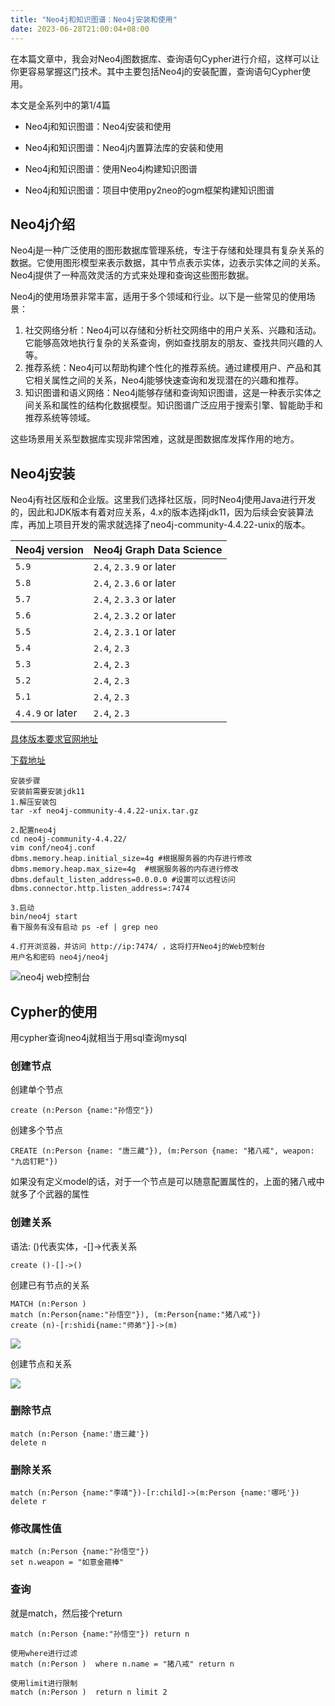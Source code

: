 ```yaml
---
title: "Neo4j和知识图谱：Neo4j安装和使用"
date: 2023-06-28T21:00:04+08:00
---
```


在本篇文章中，我会对Neo4j图数据库、查询语句Cypher进行介绍，这样可以让你更容易掌握这门技术。其中主要包括Neo4j的安装配置，查询语句Cypher使用。

本文是全系列中的第1/4篇

- Neo4j和知识图谱：Neo4j安装和使用

- Neo4j和知识图谱：Neo4j内置算法库的安装和使用

- Neo4j和知识图谱：使用Neo4j构建知识图谱

- Neo4j和知识图谱：项目中使用py2neo的ogm框架构建知识图谱

## Neo4j介绍

Neo4j是一种广泛使用的图形数据库管理系统，专注于存储和处理具有复杂关系的数据。它使用图形模型来表示数据，其中节点表示实体，边表示实体之间的关系。Neo4j提供了一种高效灵活的方式来处理和查询这些图形数据。

Neo4j的使用场景非常丰富，适用于多个领域和行业。以下是一些常见的使用场景：

1. 社交网络分析：Neo4j可以存储和分析社交网络中的用户关系、兴趣和活动。它能够高效地执行复杂的关系查询，例如查找朋友的朋友、查找共同兴趣的人等。
2. 推荐系统：Neo4j可以帮助构建个性化的推荐系统。通过建模用户、产品和其它相关属性之间的关系，Neo4j能够快速查询和发现潜在的兴趣和推荐。
3. 知识图谱和语义网络：Neo4j能够存储和查询知识图谱，这是一种表示实体之间关系和属性的结构化数据模型。知识图谱广泛应用于搜索引擎、智能助手和推荐系统等领域。

这些场景用关系型数据库实现非常困难，这就是图数据库发挥作用的地方。

## Neo4j安装

Neo4j有社区版和企业版。这里我们选择社区版，同时Neo4j使用Java进行开发的，因此和JDK版本有着对应关系，4.x的版本选择jdk11，因为后续会安装算法库，再加上项目开发的需求就选择了neo4j-community-4.4.22-unix的版本。

| Neo4j version    | Neo4j Graph Data Science |
| ---------------- | ------------------------ |
| `5.9`            | `2.4`, `2.3.9` or later  |
| `5.8`            | `2.4`, `2.3.6` or later  |
| `5.7`            | `2.4`, `2.3.3` or later  |
| `5.6`            | `2.4`, `2.3.2` or later  |
| `5.5`            | `2.4`, `2.3.1` or later  |
| `5.4`            | `2.4`, `2.3`             |
| `5.3`            | `2.4`, `2.3`             |
| `5.2`            | `2.4`, `2.3`             |
| `5.1`            | `2.4`, `2.3`             |
| `4.4.9` or later | `2.4`, `2.3`             |

[具体版本要求官网地址](https://neo4j.com/docs/graph-data-science/current/installation/supported-neo4j-versions/)

[下载地址](https://neo4j.com/download-center/#community)

```
安装步骤
安装前需要安装jdk11
1.解压安装包
tar -xf neo4j-community-4.4.22-unix.tar.gz

2.配置neo4j
cd neo4j-community-4.4.22/
vim conf/neo4j.conf
dbms.memory.heap.initial_size=4g #根据服务器的内存进行修改
dbms.memory.heap.max_size=4g  #根据服务器的内存进行修改
dbms.default_listen_address=0.0.0.0 #设置可以远程访问
dbms.connector.http.listen_address=:7474

3.启动
bin/neo4j start
看下服务有没有启动 ps -ef | grep neo

4.打开浏览器，并访问 http://ip:7474/ ，这将打开Neo4j的Web控制台
用户名和密码 neo4j/neo4j
```

![neo4j web控制台](/imgs/neo4j—web控制台.png "web显示")

## Cypher的使用

用cypher查询neo4j就相当于用sql查询mysql

### 创建节点

创建单个节点

```
create (n:Person {name:"孙悟空"})
```

创建多个节点

```
CREATE (n:Person {name: "唐三藏"}), (m:Person {name: "猪八戒", weapon: "九齿钉耙"})
```

如果没有定义model的话，对于一个节点是可以随意配置属性的，上面的猪八戒中就多了个武器的属性

### 创建关系

语法:  ()代表实体，-[]->代表关系

```
create ()-[]->()
```

创建已有节点的关系

```
MATCH (n:Person )
match (n:Person{name:"孙悟空"}), (m:Person{name:"猪八戒"})
create (n)-[r:shidi{name:"师弟"}]->(m)
```

![](/imgs/neo4j-rel.png)

创建节点和关系

![](/imgs/neo4j-rel2.png)

### 删除节点

```
match (n:Person {name:'唐三藏'})
delete n
```

### 删除关系

```
match (n:Person {name:"李靖"})-[r:child]->(m:Person {name:'哪吒'})
delete r
```

### 修改属性值

```
match (n:Person {name:"孙悟空"})
set n.weapon = "如意金箍棒"
```

### 查询

就是match，然后接个return

```
match (n:Person {name:"孙悟空"}) return n

使用where进行过滤
match (n:Person )  where n.name = "猪八戒" return n

使用limit进行限制
match (n:Person )  return n limit 2
```
